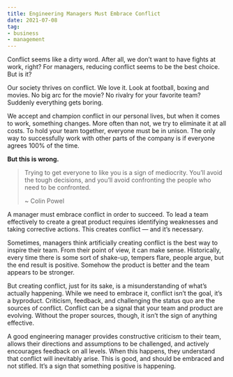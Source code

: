```yaml
---
title: Engineering Managers Must Embrace Conflict
date: 2021-07-08
tag:
- business
- management
---
```

Conflict seems like a dirty word. After all, we don’t want to have fights at work, right? For managers, reducing conflict seems to be the best choice. But is it?

<!--more-->

Our society thrives on conflict. We love it. Look at football, boxing and movies. No big arc for the movie? No rivalry for your favorite team? Suddenly everything gets boring.

We accept and champion conflict in our personal lives, but when it comes to work, something changes. More often than not, we try to eliminate it at all costs. To hold your team together, everyone must be in unison. The only way to successfully work with other parts of the company is if everyone agrees 100% of the time.

**But this is wrong.**

> Trying to get everyone to like you is a sign of mediocrity. You’ll avoid the tough decisions, and you’ll avoid confronting the people who need to be confronted.
> 
> ~ Colin Powel

A manager must embrace conflict in order to succeed. To lead a team effectively to create a great product requires identifying weaknesses and taking corrective actions. This creates conflict — and it’s necessary.

Sometimes, managers think artificially creating conflict is the best way to inspire their team. From their point of view, it can make sense. Historically, every time there is some sort of shake-up, tempers flare, people argue, but the end result is positive. Somehow the product is better and the team appears to be stronger.

But creating conflict, just for its sake, is a misunderstanding of what’s actually happening. While we need to embrace it, conflict isn’t the goal, it’s a byproduct. Criticism, feedback, and challenging the status quo are the sources of conflict. Conflict can be a signal that your team and product are evolving. Without the proper sources, though, it isn’t the sign of anything effective.

A good engineering manager provides constructive criticism to their team, allows their directions and assumptions to be challenged, and actively encourages feedback on all levels. When this happens, they understand that conflict will inevitably arise. This is good, and should be embraced and not stifled. It’s a sign that something positive is happening.

